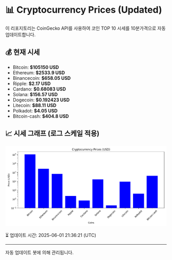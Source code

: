 
# 📊 Cryptocurrency Prices (Updated)

이 리포지토리는 CoinGecko API를 사용하여 코인 TOP 10 시세를 10분가격으로 자동 업데이트합니다.

## 💰 현재 시세
- Bitcoin: **$105150 USD**
- Ethereum: **$2533.9 USD**
- Binancecoin: **$658.05 USD**
- Ripple: **$2.17 USD**
- Cardano: **$0.68083 USD**
- Solana: **$156.57 USD**
- Dogecoin: **$0.192423 USD**
- Litecoin: **$88.11 USD**
- Polkadot: **$4.05 USD**
- Bitcoin-cash: **$404.8 USD**

## 📈 시세 그래프 (로그 스케일 적용)
![Crypto Prices](crypto_prices.png)

⏳ 업데이트 시간: 2025-06-01 21:36:21 (UTC)

---
자동 업데이트 봇에 의해 관리됩니다.
